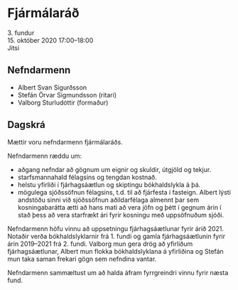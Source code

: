 # Fjármálaráð

3\. fundur  
15\. október 2020 17:00–18:00  
Jitsi

## Nefndarmenn

* Albert Svan Sigurðsson
* Stefán Örvar Sigmundsson (ritari)
* Valborg Sturludóttir (formaður)

## Dagskrá

Mættir voru nefndarmenn fjármálaráðs.

Nefndarmenn ræddu um:
* aðgang nefndar að gögnum um eignir og skuldir, útgjöld og tekjur.
* starfsmannahald félagsins og tengdan kostnað.
* helstu yfirliði í fjárhagsáætlun og skiptingu bókhaldslykla á þá.
* mögulega sjóðssöfnun félagsins, t.d. til að fjárfesta í fasteign. Albert lýsti andstöðu sinni við sjóðssöfnun aðildarfélaga almennt þar sem kosningabarátta ætti að hans mati að vera jöfn og þétt í gegnum árin í stað þess að vera starfrækt ári fyrir kosningu með uppsöfnuðum sjóði.

Nefndarmenn hófu vinnu að uppsetningu fjárhagsáætlunar fyrir árið 2021. Notaðir verða bókhaldslyklarnir frá 1. fundi og gamla fjárhagsáætlunin fyrir árin 2019–2021 frá 2. fundi. Valborg mun gera drög að yfirliðum fjárhagsáætlunar, Albert mun flokka bókhaldslyklana á yfirliðina og Stefán mun taka saman frekari gögn sem nefndina vantar.

Nefndarmenn sammæltust um að halda áfram fyrrgreindri vinnu fyrir næsta fund.
